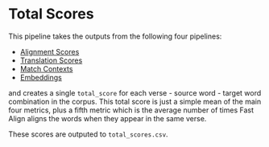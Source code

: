 # Total Scores

This pipeline takes the outputs from the following four pipelines:
* [Alignment Scores](../alignment_scores/)
* [Translation Scores](../translation_scores/)
* [Match Contexts](../match_contexts/)
* [Embeddings](../embeddings/)

and creates a single `total_score` for each verse - source word - target word combination in the corpus. This total score is just a simple mean of the main four metrics, plus a fifth metric which is the average number of times Fast Align aligns the words when they appear in the same verse.

These scores are outputed to `total_scores.csv`.
